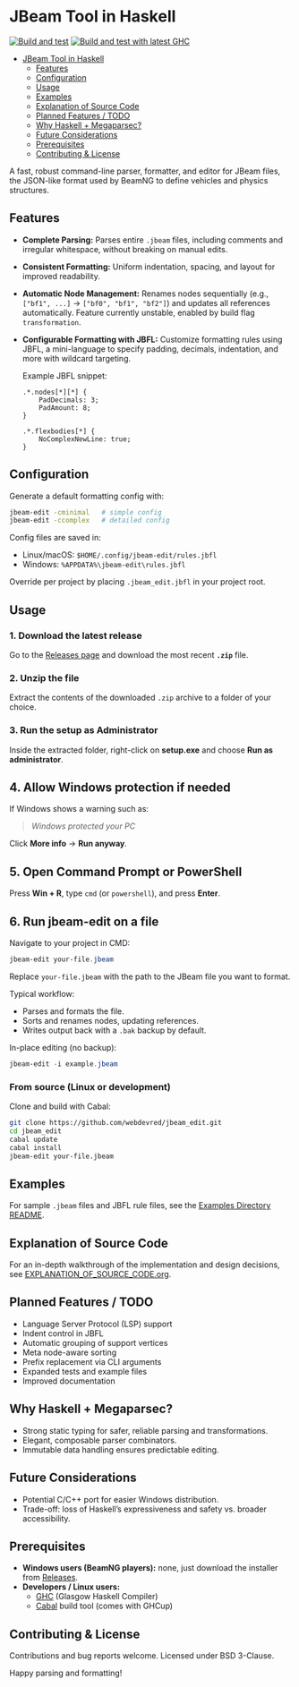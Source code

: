 # JBeam Tool in Haskell

[![Build and test](https://github.com/webdevred/jbeam_edit/actions/workflows/build-and-test.yaml/badge.svg?branch=master&event=push)](https://github.com/webdevred/jbeam_edit/actions/workflows/build-and-test.yaml)
[![Build and test with latest GHC](https://github.com/webdevred/jbeam_edit/actions/workflows/future-proofing.yaml/badge.svg?event=schedule)](https://github.com/webdevred/jbeam_edit/actions/workflows/future-proofing.yaml)

<!--toc:start-->
- [JBeam Tool in Haskell](#jbeam-tool-in-haskell)
  - [Features](#features)
  - [Configuration](#configuration)
  - [Usage](#usage)
  - [Examples](#examples)
  - [Explanation of Source Code](#explanation-of-source-code)
  - [Planned Features / TODO](#planned-features-todo)
  - [Why Haskell + Megaparsec?](#why-haskell-megaparsec)
  - [Future Considerations](#future-considerations)
  - [Prerequisites](#prerequisites)
  - [Contributing & License](#contributing-license)
<!--toc:end-->

A fast, robust command-line parser, formatter, and editor for JBeam files, the JSON-like format used by BeamNG to define vehicles and physics structures.

## Features

- **Complete Parsing:**
  Parses entire `.jbeam` files, including comments and irregular whitespace, without breaking on manual edits.

- **Consistent Formatting:**
  Uniform indentation, spacing, and layout for improved readability.

- **Automatic Node Management:**
  Renames nodes sequentially (e.g., `["bf1", ...]` → `["bf0", "bf1", "bf2"]`) and updates all references automatically. Feature currently unstable, enabled by build flag `transformation`.

- **Configurable Formatting with JBFL:**
  Customize formatting rules using JBFL, a mini-language to specify padding, decimals, indentation, and more with wildcard targeting.

  Example JBFL snippet:

  ```jbfl
  .*.nodes[*][*] {
      PadDecimals: 3;
      PadAmount: 8;
  }

  .*.flexbodies[*] {
      NoComplexNewLine: true;
  }
  ```

## Configuration

Generate a default formatting config with:

```bash
jbeam-edit -cminimal   # simple config
jbeam-edit -ccomplex   # detailed config
```

Config files are saved in:

- Linux/macOS: `$HOME/.config/jbeam-edit/rules.jbfl`
- Windows: `%APPDATA%\jbeam-edit\rules.jbfl`

Override per project by placing `.jbeam_edit.jbfl` in your project root.

## Usage

### 1. Download the latest release
Go to the [Releases page](https://github.com/webdevred/jbeam_edit/releases) and download the most recent **`.zip`** file.

### 2. Unzip the file
Extract the contents of the downloaded `.zip` archive to a folder of your choice.

### 3. Run the setup as Administrator

Inside the extracted folder, right-click on **setup.exe** and choose **Run as administrator**.

## 4. Allow Windows protection if needed
If Windows shows a warning such as:

> *Windows protected your PC*

Click **More info** → **Run anyway**.

## 5. Open Command Prompt or PowerShell

Press **Win + R**, type `cmd` (or `powershell`), and press **Enter**.

## 6. Run jbeam-edit on a file

Navigate to your project in CMD:

```powershell
jbeam-edit your-file.jbeam
```

Replace `your-file.jbeam` with the path to the JBeam file you want to format.

Typical workflow:

- Parses and formats the file.
- Sorts and renames nodes, updating references.
- Writes output back with a `.bak` backup by default.

In-place editing (no backup):

```powershell
jbeam-edit -i example.jbeam
```

### From source (Linux or development)

Clone and build with Cabal:

```bash
git clone https://github.com/webdevred/jbeam_edit.git
cd jbeam_edit
cabal update
cabal install
jbeam-edit your-file.jbeam
```

## Examples

For sample `.jbeam` files and JBFL rule files, see the [Examples Directory README](examples/README.org).

## Explanation of Source Code

For an in-depth walkthrough of the implementation and design decisions, see [EXPLANATION_OF_SOURCE_CODE.org](EXPLANATION_OF_SOURCE_CODE.org).

## Planned Features / TODO

- Language Server Protocol (LSP) support
- Indent control in JBFL
- Automatic grouping of support vertices
- Meta node-aware sorting
- Prefix replacement via CLI arguments
- Expanded tests and example files
- Improved documentation

## Why Haskell + Megaparsec?

- Strong static typing for safer, reliable parsing and transformations.
- Elegant, composable parser combinators.
- Immutable data handling ensures predictable editing.

## Future Considerations

- Potential C/C++ port for easier Windows distribution.
- Trade-off: loss of Haskell’s expressiveness and safety vs. broader accessibility.

## Prerequisites

- **Windows users (BeamNG players):** none, just download the installer from [Releases](https://github.com/webdevred/jbeam_edit/releases/latest).
- **Developers / Linux users:**
  - [GHC](https://www.haskell.org/ghc/) (Glasgow Haskell Compiler)
  - [Cabal](https://www.haskell.org/cabal/) build tool (comes with GHCup)

## Contributing & License

Contributions and bug reports welcome. Licensed under BSD 3-Clause.

Happy parsing and formatting!

